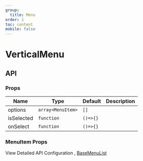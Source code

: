 ```yaml
---
group:
  title: Menu
order: 1
toc: content
mobile: false
---
```


# VerticalMenu

<code src="./examples/menu-vertical" ></code>

## API

### Props

| Name       | Type              | Default  | Description |
| ---------- | ----------------- | -------- | ----------- |
| options    | `array<MenuItem>` | `[]`     |             |
| isSelected | `function`        | `()=>{}` |             |
| onSelect   | `function`        | `()=>{}` |             |

### MenuItem Props

View Detailed API Configuration , [BaseMenuList](./menu-list)
